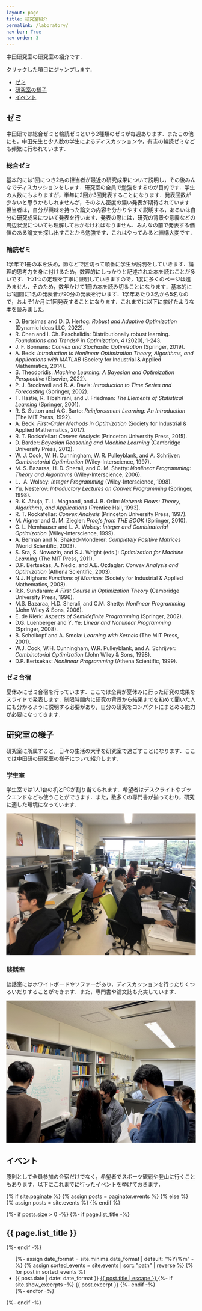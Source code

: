 ```yaml
---
layout: page
title: 研究室紹介
permalink: /laboratory/
nav-bar: True
nav-order: 3
---
```


中田研究室の研究室の紹介です．

クリックした項目にジャンプします．

- [ゼミ](#ゼミ)
- [研究室の様子](#研究室の様子)
- [イベント](#イベント)

## ゼミ

中田研では総合ゼミと輪読ゼミという2種類のゼミが毎週あります．またこの他にも，中田先生と少人数の学生によるディスカッションや，有志の輪読ゼミなども頻繁に行われています．

### 総合ゼミ

基本的には1回につき2名の担当者が最近の研究成果について説明し，その後みんなでディスカッションをします．研究室の全員で勉強をするのが目的です．学生の人数にもよりますが，半年に2回か3回発表することになります．発表回数が少ないと思うかもしれませんが，そのぶん密度の濃い発表が期待されています．担当者は，自分が興味を持った論文の内容を分かりやすく説明する，あるいは自分の研究成果について発表を行います．発表の際には，研究の背景や意義などの周辺状況についても理解しておかなければなりません．みんなの前で発表する価値のある論文を探し出すことから勉強です．これはやってみると結構大変です．

### 輪読ゼミ

1学年で1冊の本を決め，節などで区切って順番に学生が説明をしていきます．論理的思考力を身に付けるため，数理的にしっかりと記述された本を読むことが多いです．1つ1つの定理を丁寧に証明していきますので，1度に多くのページは進みません．そのため，数年かけて1冊の本を読み切ることになります．基本的には1週間に1名の発表者が90分の発表を行います．1学年あたり3名から5名なので，およそ1か月に1回発表することになります．これまでに以下に挙げたような本を読みました.

- D. Bertsimas and D. D. Hertog: *Robust and Adaptive Optimization* (Dynamic Ideas LLC, 2022).
- R. Chen and I. Ch. Paschalidis: Distributionally robust learning. *Foundations and Trends&reg; in Optimization*, 4 (2020), 1-243.
- J. F. Bonnans: *Convex and Stochastic Optimization* (Springer, 2019).
- A. Beck: *Introduction to Nonlinear Optimization Theory, Algorithms, and Applications with MATLAB* (Society for Industrial & Applied Mathematics, 2014).
- S. Theodoridis: *Machine Learning: A Bayesian and Optimization Perspective* (Elsevier, 2022).
- P. J. Brockwell and R. A. Davis: *Introduction to Time Series and Forecasting* (Springer, 2002).
- T. Hastie, R. Tibshirani, and J. Friedman: *The Elements of Statistical Learning* (Springer, 2001).
- R. S. Sutton and A.G. Barto: *Reinforcement Learning: An Introduction* (The MIT Press, 1992).
- A. Beck: *First-Order Methods in Optimization* (Society for Industrial & Applied Mathematics, 2017).
- R. T. Rockafellar: *Convex Analysis* (Princeton University Press, 2015).
- D. Barder: *Bayesian Reasoning and Machine Learning* (Cambridge University Press, 2012).
- W. J. Cook, W. H. Cunningham, W. R. Pulleyblank, and A. Schrijver: *Combinatorial Optimization* (Wiley-Interscience, 1997).
- M. S. Bazaraa, H. D. Sherali, and C. M. Shetty: *Nonlinear Programming: Theory and Algorithms* (Wiley-Interscience, 2006).
- L．A. Wolsey: *Integer Programming* (Wiley-Interscience, 1998).
- Yu. Nesterov: *Introductory Lectures on Convex Programming* (Springer, 1998).
- R. K. Ahuja, T. L. Magnanti, and J. B. Orlin: *Network Flows: Theory, Algorithms, and Applications* (Prentice Hall, 1993).
- R. T. Rockafellar: *Convex Analysis* (Princeton University Press, 1997).
- M. Aigner and G. M. Ziegler: *Proofs from THE BOOK* (Springer, 2010).
- G. L. Nemhauser and L. A. Wolsey: *Integer and Combinatorial Optimization* (Wiley-Interscience, 1999).
- A. Berman and N. Shaked-Monderer: *Completely Positive Matrices* (World Scientific, 2003).
- S. Sra, S. Nowozin, and S.J. Wright (eds.): *Optimization for Machine Learning* (The MIT Press, 2011).
- D.P. Bertsekas, A. Nedic, and A.E. Ozdaglar: *Convex Analysis and Optimization* (Athena Scientific, 2003).
- N.J. Higham: *Functions of Matrices* (Society for Industrial & Applied Mathematics, 2008).
- R.K. Sundaram: *A First Course in Optimization Theory* (Cambridge University Press, 1996).
- M.S. Bazaraa, H.D. Sherali, and C.M. Shetty: *Nonlinear Programming* (John Wiley & Sons, 2006).
- E. de Klerk: *Aspects of Semidefinite Programming* (Springer, 2002).
- D.G. Luenberger and Y. Ye: *Linear and Nonlinear Programming* (Springer, 2008).
- B. Scholkopf and A. Smola: *Learning with Kernels* (The MIT Press, 2001).
- W.J. Cook, W.H. Cunningham, W.R. Pulleyblank, and A. Schrijver: *Combinatorial Optimization* (John Wiley & Sons, 1998).
- D.P. Bertsekas: *Nonlinear Programming* (Athena Scientific, 1999).

### ゼミ合宿

夏休みにゼミ合宿を行っています．ここでは全員が夏休みに行った研究の成果をスライドで発表します．制限時間内に研究の背景から結果までを初めて聞いた人にも分かるように説明する必要があり，自分の研究をコンパクトにまとめる能力が必要になってきます．

## 研究室の様子

研究室に所属すると，日々の生活の大半を研究室で過ごすことになります．ここでは中田研の研究室の様子について紹介します．

### 学生室

学生室では1人1台の机とPCが割り当てられます．希望者はデスクライトやブックエンドなども使うことができます．また，数多くの専門書が揃っており，研究に適した環境になっています．

![学生室](/images/3_laboratory/room-526.jpg)

### 談話室

談話室にはホワイトボードやソファーがあり，ディスカッションを行ったりくつろいだりすることができます．また，専門書や論文誌も充実しています．

![談話室](/images/3_laboratory/room-519.jpg)

## イベント

原則として全員参加の合宿だけでなく，希望者でスポーツ観戦や登山に行くこともあります．以下にこれまでに行ったイベントを挙げておきます．

{% if site.paginate %}
{% assign posts = paginator.events %}
{% else %}
{% assign posts = site.events %}
{% endif %}


{%- if posts.size > 0 -%}
{%- if page.list_title -%}
    <h2 class="post-list-heading">{{ page.list_title }}</h2>
{%- endif -%}
<ul class="post-list">
    {%- assign date_format = site.minima.date_format | default: "%Y/%m" -%}
    {% assign sorted_events = site.events | sort: "path" | reverse %}
  {% for post in sorted_events %}
    <li>
    <span class="post-meta">{{ post.date | date: date_format }}</span>
    <a class="post-link" href="{{ post.url | relative_url }}">
        {{ post.title | escape }}
    </a>
    {%- if site.show_excerpts -%}
        {{ post.excerpt }}
    {%- endif -%}
    </li>
    {%- endfor -%}
</ul>

{%- endif -%}
